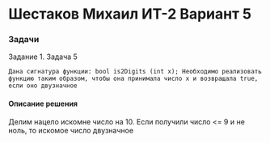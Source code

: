 # Шестаков Михаил ИТ-2 Вариант 5


### Задачи

Задание 1. Задача 5

`Дана сигнатура функции: bool is2Digits (int x);
Необходимо реализовать функцию таким образом, чтобы она принимала число
x и возвращала true, если оно двузначное
`

#### Описание решения

Делим нацело искомне число на 10. Если получили число <= 9 и не ноль, то искомое число двузначное
